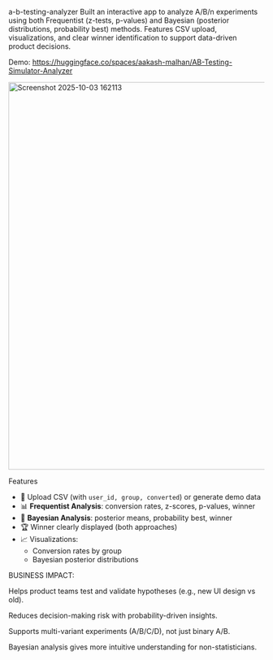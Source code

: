a-b-testing-analyzer
Built an interactive app to analyze A/B/n experiments using both Frequentist (z-tests, p-values) and Bayesian (posterior distributions, probability best) methods. Features CSV upload, visualizations, and clear winner identification to support data-driven product decisions.

Demo: https://huggingface.co/spaces/aakash-malhan/AB-Testing-Simulator-Analyzer

<img width="728" height="762" alt="Screenshot 2025-10-03 162113" src="https://github.com/user-attachments/assets/f1b45c95-4e01-4b5c-abf0-aaee1fccd222" />


Features

- 📂 Upload CSV (with `user_id, group, converted`) or generate demo data
- 📊 **Frequentist Analysis**: conversion rates, z-scores, p-values, winner
- 🔮 **Bayesian Analysis**: posterior means, probability best, winner
- 🏆 Winner clearly displayed (both approaches)
- 📈 Visualizations:
  - Conversion rates by group
  - Bayesian posterior distributions

BUSINESS IMPACT:

Helps product teams test and validate hypotheses (e.g., new UI design vs old).

Reduces decision-making risk with probability-driven insights.

Supports multi-variant experiments (A/B/C/D), not just binary A/B.

Bayesian analysis gives more intuitive understanding for non-statisticians.
